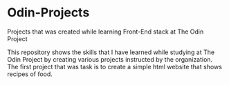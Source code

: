 # Odin-Projects
Projects that was created while learning Front-End stack at The Odin Project

This repository shows the skills that I have learned while studying at The Odin Project by creating various projects instructed by the organization.
<br>
The first project that was task is to create a simple html website that shows recipes of food.
